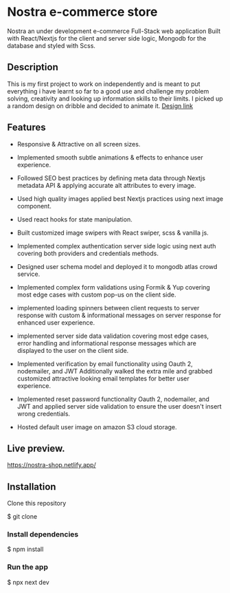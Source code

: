 # Nostra e-commerce store

Nostra an under development e-commerce Full-Stack web application Built with React/Nextjs for the client and server side logic, Mongodb for the database and styled with Scss.

## Description

This is my first project to work on independently and is meant to put everything i have learnt so far to a good use and challenge my problem solving, creativity and looking up information skills to their limits. I picked up a random design on dribble and decided to animate it. [Design link](https://dribbble.com/shots/20743352-Fashion-E-commerce-Landing-Page)

## Features

- Responsive & Attractive on all screen sizes.

- Implemented smooth subtle animations & effects to enhance user experience.

- Followed SEO best practices by defining meta data through Nextjs metadata API & applying accurate alt attributes to every image.

- Used high quality images applied best Nextjs practices using next image component.

- Used react hooks for state manipulation.

- Built customized image swipers with React swiper, scss & vanilla js.

- Implemented complex authentication server side logic using next auth covering both providers and credentials methods.

- Designed user schema model and deployed it to mongodb atlas crowd service.

- Implemented complex form validations using Formik & Yup covering most edge cases with custom pop-us on the client side.

- implemented loading spinners between client requests to server response with custom & informational messages on server response for enhanced user experience.

- implemented server side data validation covering most edge cases, error handling and informational response messages which are displayed to the user on the client side.

- Implemented verification by email functionality using Oauth 2, nodemailer, and JWT Additionally walked the extra mile and grabbed customized attractive looking email templates for better user experience.

- Implemented reset password functionality Oauth 2, nodemailer, and JWT and applied server side validation to ensure the user doesn't insert wrong credentials.

- Hosted default user image on amazon S3 cloud storage.

## Live preview.

https://nostra-shop.netlify.app/

## Installation

Clone this repository

$ git clone

### Install dependencies

$ npm install

### Run the app

$ npx next dev

